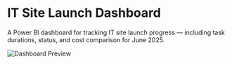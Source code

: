# IT Site Launch Dashboard

A Power BI dashboard for tracking IT site launch progress — including task durations, status, and cost comparison for June 2025.

![Dashboard Preview](../screenshots/it-site-launch-preview.png)  <!-- Optional if you want to include an image -->
